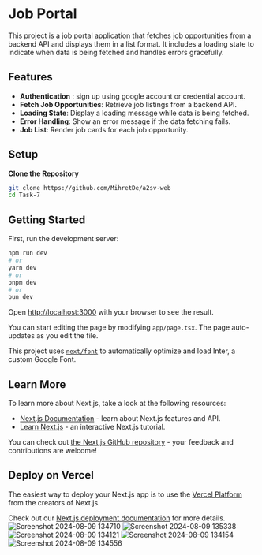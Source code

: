 # Job Portal

This project is a job portal application that fetches job opportunities from a backend API and displays them in a list format. It includes a loading state to indicate when data is being fetched and handles errors gracefully.

## Features
- **Authentication** : sign up using google account or credential account.
- **Fetch Job Opportunities**: Retrieve job listings from a backend API.
- **Loading State**: Display a loading message while data is being fetched.
- **Error Handling**: Show an error message if the data fetching fails.
- **Job List**: Render job cards for each job opportunity.


## Setup

 **Clone the Repository**

   ```bash
   git clone https://github.com/MihretDe/a2sv-web
   cd Task-7
```

## Getting Started

First, run the development server:

```bash
npm run dev
# or
yarn dev
# or
pnpm dev
# or
bun dev
```

Open [http://localhost:3000](http://localhost:3000) with your browser to see the result.

You can start editing the page by modifying `app/page.tsx`. The page auto-updates as you edit the file.

This project uses [`next/font`](https://nextjs.org/docs/basic-features/font-optimization) to automatically optimize and load Inter, a custom Google Font.

## Learn More

To learn more about Next.js, take a look at the following resources:

- [Next.js Documentation](https://nextjs.org/docs) - learn about Next.js features and API.
- [Learn Next.js](https://nextjs.org/learn) - an interactive Next.js tutorial.

You can check out [the Next.js GitHub repository](https://github.com/vercel/next.js/) - your feedback and contributions are welcome!

## Deploy on Vercel

The easiest way to deploy your Next.js app is to use the [Vercel Platform](https://vercel.com/new?utm_medium=default-template&filter=next.js&utm_source=create-next-app&utm_campaign=create-next-app-readme) from the creators of Next.js.

Check out our [Next.js deployment documentation](https://nextjs.org/docs/deployment) for more details.
![Screenshot 2024-08-09 134710](https://github.com/user-attachments/assets/74fd7b94-7b86-4e85-bd26-c9db39ae0064)
![Screenshot 2024-08-09 135338](https://github.com/user-attachments/assets/630cda29-01c7-4fa2-b123-56fcaa763f2c)
![Screenshot 2024-08-09 134121](https://github.com/user-attachments/assets/7a89c540-7a18-4551-8a71-bb140c572c36)
![Screenshot 2024-08-09 134154](https://github.com/user-attachments/assets/0a18c340-5afb-4df3-9645-c5699733b04d)
![Screenshot 2024-08-09 134556](https://github.com/user-attachments/assets/ff75220d-ac83-493e-8d77-e4878ef6adf6)
